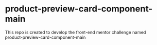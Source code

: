 # product-preview-card-component-main
This repo is created to develop the front-end mentor challenge named product-preview-card-component-main
